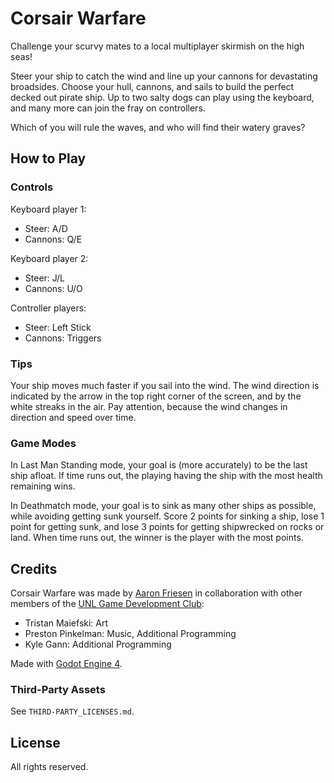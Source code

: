 # Corsair Warfare

Challenge your scurvy mates to a local multiplayer skirmish on the high seas!

Steer your ship to catch the wind and line up your cannons for devastating broadsides.
Choose your hull, cannons, and sails to build the perfect decked out pirate ship.
Up to two salty dogs can play using the keyboard, and many more can join the fray on controllers.

Which of you will rule the waves, and who will find their watery graves?

## How to Play

### Controls

Keyboard player 1:

- Steer: A/D
- Cannons: Q/E

Keyboard player 2:

- Steer: J/L
- Cannons: U/O

Controller players:

- Steer: Left Stick
- Cannons: Triggers

### Tips

Your ship moves much faster if you sail into the wind.
The wind direction is indicated by the arrow in the top right corner of the screen, and by the white streaks in the air.
Pay attention, because the wind changes in direction and speed over time.

### Game Modes

In Last Man Standing mode, your goal is (more accurately) to be the last ship afloat.
If time runs out, the playing having the ship with the most health remaining wins.

In Deathmatch mode, your goal is to sink as many other ships as possible, while avoiding getting sunk yourself.
Score 2 points for sinking a ship, lose 1 point for getting sunk, and lose 3 points for getting shipwrecked on rocks or land.
When time runs out, the winner is the player with the most points.

## Credits

Corsair Warfare was made by [Aaron Friesen](https://frie.dev) in collaboration with other members of the [UNL Game Development Club](https://unl-game-dev-club.github.io):

- Tristan Maiefski: Art
- Preston Pinkelman: Music, Additional Programming
- Kyle Gann: Additional Programming

Made with [Godot Engine 4](https://godotengine.org).

### Third-Party Assets

See `THIRD-PARTY_LICENSES.md`.

## License

All rights reserved.
